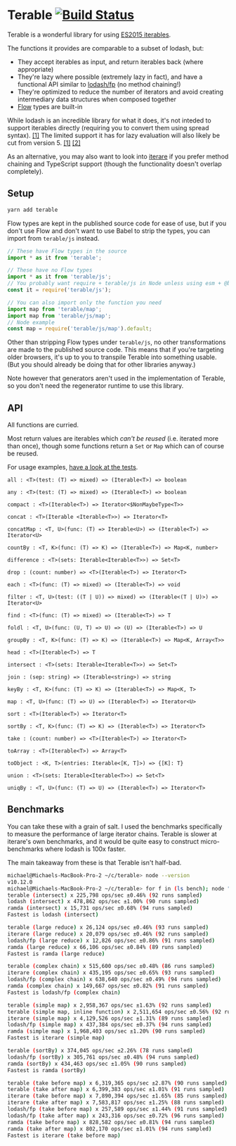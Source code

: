 # Terable [![Build Status](https://travis-ci.org/mwiencek/terable.svg?branch=master)](https://travis-ci.org/mwiencek/terable)

Terable is a wonderful library for using [ES2015 iterables](https://developer.mozilla.org/en-US/docs/Web/JavaScript/Reference/Iteration_protocols).

The functions it provides are comparable to a subset of lodash, but:

 * They accept iterables as input, and return iterables back (where appropriate)
 * They're lazy where possible (extremely lazy in fact), and have a functional API similar to [lodash/fp](https://github.com/lodash/lodash/wiki/FP-Guide) (no method chaining!)
 * They're optimized to reduce the number of iterators and avoid creating intermediary data structures when composed together
 * [Flow](https://flow.org/) types are built-in

While lodash is an incredible library for what it does, it's not inteded to support iterables directly (requiring you to convert them using spread syntax). [[1]](https://github.com/lodash/lodash/issues/737#issuecomment-232161961) The limited support it has for lazy evaluation will also likely be cut from version 5. [[1]](https://github.com/lodash/lodash/issues/3262#issuecomment-315407743) [[2]](https://github.com/lodash/lodash/issues/3601#issuecomment-359351086)

As an alternative, you may also want to look into [iterare](https://github.com/felixfbecker/iterare) if you prefer method chaining and TypeScript support (though the functionality doesn't overlap completely).

## Setup

```sh
yarn add terable
```

Flow types are kept in the published source code for ease of use, but if you don't use Flow and don't want to use Babel to strip the types, you can import from `terable/js` instead.

```JavaScript
// These have Flow types in the source
import * as it from 'terable';

// These have no Flow types
import * as it from 'terable/js';
// You probably want require + terable/js in Node unless using esm + @babel/register
const it = require('terable/js');

// You can also import only the function you need
import map from 'terable/map';
import map from 'terable/js/map';
// Node example
const map = require('terable/js/map').default;
```

Other than stripping Flow types under `terable/js`, no other transformations are made to the published source code. This means that if you're targeting older browsers, it's up to you to transpile Terable into something usable. (But you should already be doing that for other libraries anyway.)

Note however that generators aren't used in the implementation of Terable, so you don't need the regenerator runtime to use this library.

## API

All functions are curried.

Most return values are iterables which *can't be reused* (i.e. iterated more than once), though some functions return a `Set` or `Map` which can of course be reused.

For usage examples, [have a look at the tests](https://github.com/mwiencek/terable/blob/master/src/test).

```
all : <T>(test: (T) => mixed) => (Iterable<T>) => boolean

any : <T>(test: (T) => mixed) => (Iterable<T>) => boolean

compact : <T>(Iterable<T>) => Iterator<$NonMaybeType<T>>

concat : <T>(Iterable <Iterable<T>>) => Iterator<T>

concatMap : <T, U>(func: (T) => Iterable<U>) => (Iterable<T>) => Iterator<U>

countBy : <T, K>(func: (T) => K) => (Iterable<T>) => Map<K, number>

difference : <T>(sets: Iterable<Iterable<T>>) => Set<T>

drop : (count: number) => <T>(Iterable<T>) => Iterator<T>

each : <T>(func: (T) => mixed) => (Iterable<T>) => void

filter : <T, U>(test: ((T | U)) => mixed) => (Iterable<(T | U)>) => Iterator<U>

find : <T>(func: (T) => mixed) => (Iterable<T>) => T

foldl : <T, U>(func: (U, T) => U) => (U) => (Iterable<T>) => U

groupBy : <T, K>(func: (T) => K) => (Iterable<T>) => Map<K, Array<T>>

head : <T>(Iterable<T>) => T

intersect : <T>(sets: Iterable<Iterable<T>>) => Set<T>

join : (sep: string) => (Iterable<string>) => string

keyBy : <T, K>(func: (T) => K) => (Iterable<T>) => Map<K, T>

map : <T, U>(func: (T) => U) => (Iterable<T>) => Iterator<U>

sort : <T>(Iterable<T>) => Iterator<T>

sortBy : <T, K>(func: (T) => K) => (Iterable<T>) => Iterator<T>

take : (count: number) => <T>(Iterable<T>) => Iterator<T>

toArray : <T>(Iterable<T>) => Array<T>

toObject : <K, T>(entries: Iterable<[K, T]>) => {[K]: T}

union : <T>(sets: Iterable<Iterable<T>>) => Set<T>

uniqBy : <T, U>(func: (T) => U) => (Iterable<T>) => Iterator<T>
```

## Benchmarks

You can take these with a grain of salt. I used the benchmarks specifically to measure the performance of large iterator chains. Terable is slower at iterare's own benchmarks, and it would be quite easy to construct micro-benchmarks where lodash is 100x faster.

The main takeaway from these is that Terable isn't half-bad.

```bash
michael@Michaels-MacBook-Pro-2 ~/c/terable> node --version
v10.12.0
michael@Michaels-MacBook-Pro-2 ~/c/terable> for f in (ls bench); node "bench/$f"; echo; end
terable (intersect) x 225,798 ops/sec ±0.46% (92 runs sampled)
lodash (intersect) x 478,862 ops/sec ±1.00% (90 runs sampled)
ramda (intersect) x 15,731 ops/sec ±0.68% (94 runs sampled)
Fastest is lodash (intersect)

terable (large reduce) x 26,124 ops/sec ±0.46% (93 runs sampled)
iterare (large reduce) x 20,079 ops/sec ±0.46% (92 runs sampled)
lodash/fp (large reduce) x 12,826 ops/sec ±0.86% (91 runs sampled)
ramda (large reduce) x 66,106 ops/sec ±0.84% (89 runs sampled)
Fastest is ramda (large reduce)

terable (complex chain) x 515,600 ops/sec ±0.48% (86 runs sampled)
iterare (complex chain) x 435,195 ops/sec ±0.65% (93 runs sampled)
lodash/fp (complex chain) x 638,640 ops/sec ±0.49% (94 runs sampled)
ramda (complex chain) x 149,667 ops/sec ±0.82% (91 runs sampled)
Fastest is lodash/fp (complex chain)

terable (simple map) x 2,958,367 ops/sec ±1.63% (92 runs sampled)
terable (simple map, inline function) x 2,511,654 ops/sec ±0.56% (92 runs sampled)
iterare (simple map) x 4,129,526 ops/sec ±1.31% (89 runs sampled)
lodash/fp (simple map) x 437,384 ops/sec ±0.37% (94 runs sampled)
ramda (simple map) x 1,968,403 ops/sec ±1.20% (90 runs sampled)
Fastest is iterare (simple map)

terable (sortBy) x 374,045 ops/sec ±2.26% (78 runs sampled)
lodash/fp (sortBy) x 305,761 ops/sec ±0.48% (94 runs sampled)
ramda (sortBy) x 434,463 ops/sec ±1.05% (90 runs sampled)
Fastest is ramda (sortBy)

terable (take before map) x 6,319,365 ops/sec ±2.87% (90 runs sampled)
terable (take after map) x 6,399,383 ops/sec ±1.01% (91 runs sampled)
iterare (take before map) x 7,890,394 ops/sec ±1.65% (85 runs sampled)
iterare (take after map) x 7,583,817 ops/sec ±1.25% (88 runs sampled)
lodash/fp (take before map) x 257,589 ops/sec ±1.44% (91 runs sampled)
lodash/fp (take after map) x 243,316 ops/sec ±0.72% (96 runs sampled)
ramda (take before map) x 828,582 ops/sec ±0.81% (94 runs sampled)
ramda (take after map) x 802,170 ops/sec ±1.01% (94 runs sampled)
Fastest is iterare (take before map)
```
